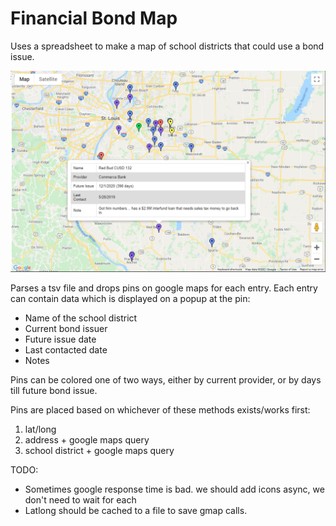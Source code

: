 # Financial Bond Map
Uses a spreadsheet to make a map of school districts that could use a bond issue.

![Error loading image. See the example.png file.](https://github.com/lfricken/kendall_webapp_public/blob/main/example.PNG "Colors are useful!")

Parses a tsv file and drops pins on google maps for each entry. Each entry can contain data which is displayed on a popup at the pin:
* Name of the school district
* Current bond issuer
* Future issue date
* Last contacted date
* Notes

Pins can be colored one of two ways, either by current provider, or by days till future bond issue.

Pins are placed based on whichever of these methods exists/works first:
1. lat/long
1. address + google maps query
1. school district + google maps query


TODO:
* Sometimes google response time is bad. we should add icons async, we don't need to wait for each
* Latlong should be cached to a file to save gmap calls.


